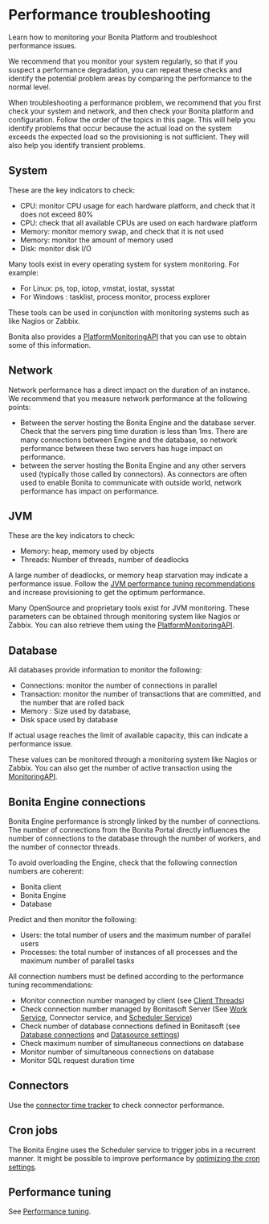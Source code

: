 # Performance troubleshooting

Learn how to monitoring your Bonita Platform and troubleshoot performance issues.


We recommend that you monitor your system regularly, so that if you suspect a performance degradation, you can repeat these checks and identify the potential problem areas by comparing the performance to the normal level. 

When troubleshooting a performance problem, we recommend that you first check your system and network, and then check your Bonita platform and configuration. Follow the order of the topics in this page. 
This will help you identify problems that occur because the actual load on the system exceeds the expected load so the provisioning is not sufficient. They will also help you identify transient problems.

## System

These are the key indicators to check:

* CPU: monitor CPU usage for each hardware platform, and check that it does not exceed 80%
* CPU: check that all available CPUs are used on each hardware platform
* Memory: monitor memory swap, and check that it is not used
* Memory: monitor the amount of memory used
* Disk: monitor disk I/O

Many tools exist in every operating system for system monitoring. For example:

* For Linux: ps, top, iotop, vmstat, iostat, sysstat
* For Windows : tasklist, process monitor, process explorer

These tools can be used in conjunction with monitoring systems such as like Nagios or Zabbix.

Bonita also provides a [PlatformMonitoringAPI](http://documentation.bonitasoft.com/javadoc/api/${varVersion}/index.html) that you can use to obtain some of this information. 

## Network

Network performance has a direct impact on the duration of an instance. We recommend that you measure network performance at the following points: 

* Between the server hosting the Bonita Engine and the database server. Check that the servers ping time duration is less than 1ms. There are many connections between Engine and the database, so network performance between these two servers has huge impact on performance. 
* between the server hosting the Bonita Engine and any other servers used (typically those called by connectors). As connectors are often used to enable Bonita to communicate with outside world, network performance has impact on performance.

## JVM

These are the key indicators to check:

* Memory: heap, memory used by objects
* Threads: Number of threads, number of deadlocks

A large number of deadlocks, or memory heap starvation may indicate a performance issue.
Follow the [JVM performance tuning recommendations](performance-tuning.md) and increase provisioning to get the optimum performance.

Many OpenSource and proprietary tools exist for JVM monitoring. 
These parameters can be obtained through monitoring system like Nagios or Zabbix. You can also retrieve them using the [PlatformMonitoringAPI](http://documentation.bonitasoft.com/javadoc/api/${varVersion}/index.html).

## Database

All databases provide information to monitor the following:

* Connections: monitor the number of connections in parallel
* Transaction: monitor the number of transactions that are committed, and the number that are rolled back
* Memory : Size used by database,
* Disk space used by database

If actual usage reaches the limit of available capacity, this can indicate a performance issue.

These values can be monitored through a monitoring system like Nagios or Zabbix. 
You can also get the number of active transaction using the [MonitoringAPI](http://documentation.bonitasoft.com/javadoc/api/${varVersion}/index.html).

## Bonita Engine connections

Bonita Engine performance is strongly linked by the number of connections. The number of connections from the Bonita Portal directly influences the number of connections to the database through the number of workers, and the number of connector threads.

To avoid overloading the Engine, check that the following connection numbers are coherent:

* Bonita client
* Bonita Engine
* Database

Predict and then monitor the following:

* Users: the total number of users and the maximum number of parallel users
* Processes: the total number of instances of all processes and the maximum number of parallel tasks

All connection numbers must be defined according to the performance tuning recommendations:

* Monitor connection number managed by client (see [Client Threads](performance-tuning.md))
* Check connection number managed by Bonitasoft Server (See [Work Service](performance-tuning.md), Connector service, and [Scheduler Service](performance-tuning.md))
* Check number of database connections defined in Bonitasoft (see [Database connections](performance-tuning.md) and [Datasource settings](performance-tuning.md))
* Check maximum number of simultaneous connections on database
* Monitor number of simultaneous connections on database
* Monitor SQL request duration time

## Connectors

Use the [connector time tracker](performance-tuning.md) to check connector performance. 

## Cron jobs

The Bonita Engine uses the Scheduler service to trigger jobs in a recurrent manner. It might be possible to improve performance by [optimizing the cron settings](performance-tuning.md).

## Performance tuning

See [Performance tuning](performance-tuning.md).
